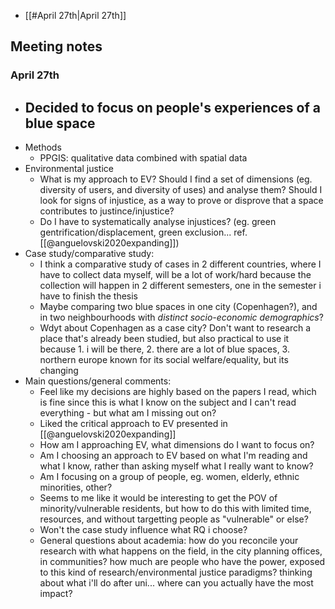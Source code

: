 
- [[#April 27th|April 27th]]


## Meeting notes

### April 27th
- Decided to focus on people's experiences of a blue space
	- 
- Methods
	- PPGIS: qualitative data combined with spatial data
- Environmental justice
	- What is my approach to EV? Should I find a set of dimensions (eg. diversity of users, and diversity of uses) and analyse them? Should I look for signs of injustice, as a way to prove or disprove that a space contributes to justince/injustice?
	- Do I have to systematically analyse injustices? (eg. green gentrification/displacement, green exclusion... ref. [[@anguelovski2020expanding]])
- Case study/comparative study:
	- I think a comparative study of cases in 2 different countries, where I have to collect data myself, will be a lot of work/hard because the collection will happen in 2 different semesters, one in the semester i have to finish the thesis
	- Maybe comparing two blue spaces in one city (Copenhagen?), and in two neighbourhoods with *distinct socio-economic demographics*?
	- Wdyt about Copenhagen as a case city? Don't want to research a place that's already been studied, but also practical to use it because 1. i will be there, 2. there are a lot of blue spaces, 3. northern europe known for its social welfare/equality, but its changing 
- Main questions/general comments:
	- Feel like my decisions are highly based on the papers I read, which is fine since this is what I know on the subject and I can't read everything - but what am I missing out on?
	- Liked the critical approach to EV presented in [[@anguelovski2020expanding]]
	- How am I approaching EV, what dimensions do I want to focus on?
	- Am I choosing an approach to EV based on what I'm reading and what I know, rather than asking myself what I really want to know?
	- Am I focusing on a group of people, eg. women, elderly, ethnic minorities, other?
	- Seems to me like it would be interesting to get the POV of minority/vulnerable residents, but how to do this with limited time, resources, and without targetting people as "vulnerable" or else?
	- Won't the case study influence what RQ i choose?
	- General questions about academia: how do you reconcile your research with what happens on the field, in the city planning offices, in communities? how much are people who have the power, exposed to this kind of research/environmental justice paradigms? thinking about what i'll do after uni... where can you actually have the most impact?